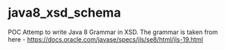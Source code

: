 # java8_xsd_schema
POC
Attemp to write Java 8 Grammar in XSD.
The grammar is taken from here -
https://docs.oracle.com/javase/specs/jls/se8/html/jls-19.html
